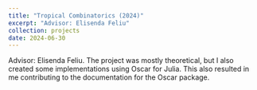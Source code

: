```yaml
---
title: "Tropical Combinatorics (2024)"
excerpt: "Advisor: Elisenda Feliu"
collection: projects
date: 2024-06-30
---
```


Advisor: Elisenda Feliu. The project was mostly theoretical, but I also created some implementations using Oscar for Julia. This also resulted in me contributing to the documentation for the Oscar package.
